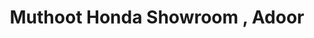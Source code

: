 ---
title: "Muthoot Honda Showroom , Adoor"
url: /adoor/muthoot-honda-showroom-adoor/
shop: motorcycle
---